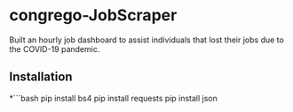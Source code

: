 # congrego-JobScraper
Built an hourly job dashboard to assist individuals that lost their jobs due to the COVID-19 pandemic.

## Installation
*```bash
pip install bs4
pip install requests
pip install json
```

